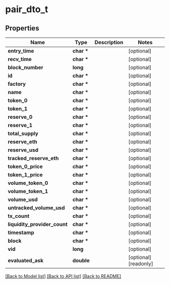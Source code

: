 # pair_dto_t

## Properties
Name | Type | Description | Notes
------------ | ------------- | ------------- | -------------
**entry_time** | **char \*** |  | [optional] 
**recv_time** | **char \*** |  | [optional] 
**block_number** | **long** |  | [optional] 
**id** | **char \*** |  | [optional] 
**factory** | **char \*** |  | [optional] 
**name** | **char \*** |  | [optional] 
**token_0** | **char \*** |  | [optional] 
**token_1** | **char \*** |  | [optional] 
**reserve_0** | **char \*** |  | [optional] 
**reserve_1** | **char \*** |  | [optional] 
**total_supply** | **char \*** |  | [optional] 
**reserve_eth** | **char \*** |  | [optional] 
**reserve_usd** | **char \*** |  | [optional] 
**tracked_reserve_eth** | **char \*** |  | [optional] 
**token_0_price** | **char \*** |  | [optional] 
**token_1_price** | **char \*** |  | [optional] 
**volume_token_0** | **char \*** |  | [optional] 
**volume_token_1** | **char \*** |  | [optional] 
**volume_usd** | **char \*** |  | [optional] 
**untracked_volume_usd** | **char \*** |  | [optional] 
**tx_count** | **char \*** |  | [optional] 
**liquidity_provider_count** | **char \*** |  | [optional] 
**timestamp** | **char \*** |  | [optional] 
**block** | **char \*** |  | [optional] 
**vid** | **long** |  | [optional] 
**evaluated_ask** | **double** |  | [optional] [readonly] 

[[Back to Model list]](../README.md#documentation-for-models) [[Back to API list]](../README.md#documentation-for-api-endpoints) [[Back to README]](../README.md)


